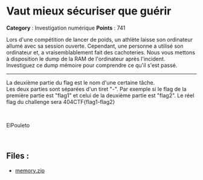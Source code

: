 # Vaut mieux sécuriser que guérir

**Category** : Investigation numérique
**Points** : 741

Lors d'une compétition de lancer de poids, un athlète laisse son ordinateur allumé avec sa session ouverte. Cependant, une personne a utilisé son ordinateur et, a vraisemblablement fait des cachoteries. Nous vous mettons à disposition le dump de la RAM de l'ordinateur après l'incident. \
Investiguez ce dump mémoire pour comprendre ce qu'il s'est passé.

***  

La deuxième partie du flag est le nom d'une certaine tâche. \
Les deux parties sont séparées d'un tiret "-". Par exemple si le flag de la première partie est "flag1" et celui de la deuxième partie est "flag2". Le réel flag du challenge sera 404CTF{flag1-flag2}

<p class="space">&nbsp;</p>

<div class="author">ElPouleto</div>

<p class="space">&nbsp;</p>

## Files : 
 - [memory.zip](./memory.zip)


